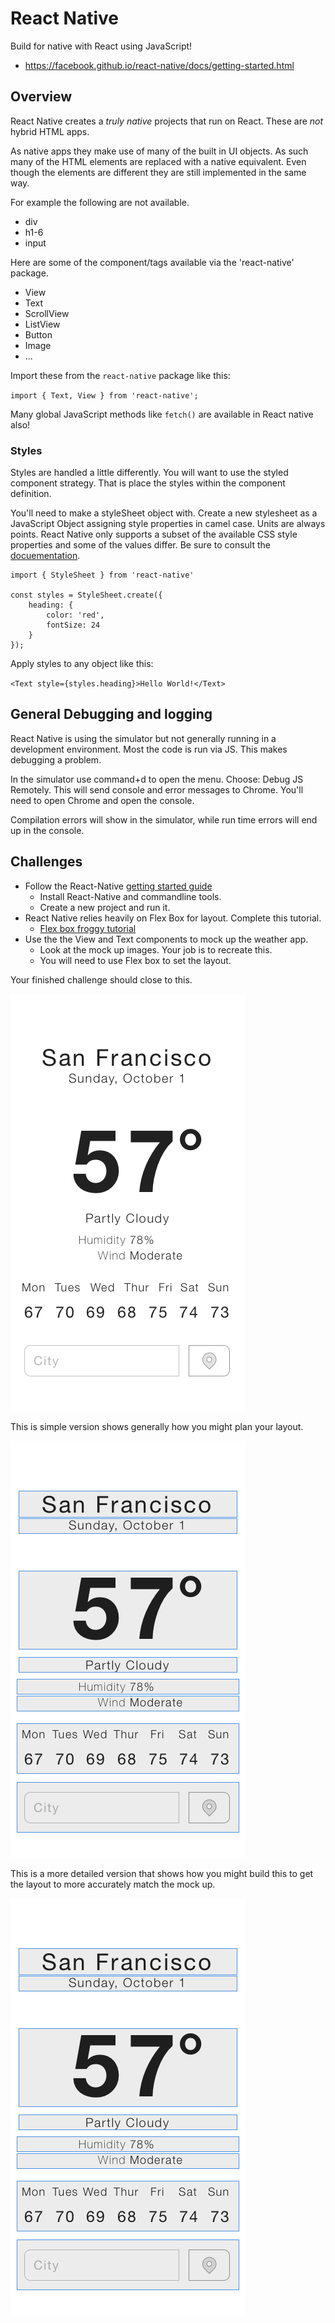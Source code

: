 # React Native

Build for native with React using JavaScript!

- https://facebook.github.io/react-native/docs/getting-started.html

## Overview 

React Native creates a *truly native* projects that run on React. These are *not*
hybrid HTML apps. 

As native apps they make use of many of the built in UI objects. As such 
many of the HTML elements are replaced with a native equivalent. Even though
the elements are different they are still implemented in the same way. 

For example the following are not available. 

- div
- h1-6 
- input 

Here are some of the component/tags available via the 'react-native' package. 

- View
- Text
- ScrollView
- ListView
- Button
- Image
- ...

Import these from the `react-native` package like this: 

`import { Text, View } from 'react-native';`

Many global JavaScript methods like `fetch()` are available in React native also!

### Styles 

Styles are handled a little differently. You will want to use the styled component
strategy. That is place the styles within the component definition. 

You'll need to make a styleSheet object with. Create a new stylesheet as a JavaScript 
Object assigning style properties in camel case. Units are always points. React Native
only supports a subset of the available CSS style properties and some of the values 
differ. Be sure to consult the [docuementation](https://facebook.github.io/react-native/docs/style.html).

```
import { StyleSheet } from 'react-native'

const styles = StyleSheet.create({
    heading: {
        color: 'red',
        fontSize: 24
    }
});
```

Apply styles to any object like this: 

`<Text style={styles.heading}>Hello World!</Text>`


## General Debugging and logging

React Native is using the simulator but not generally running in a development
environment. Most the code is run via JS. This makes debugging a problem. 

In the simulator use command+d to open the menu. Choose: Debug JS Remotely. 
This will send console and error messages to Chrome. You'll need to open 
Chrome and open the console. 

Compilation errors will show in the simulator, while run time errors will
end up in the console. 

## Challenges

- Follow the React-Native [getting started guide](https://facebook.github.io/react-native/docs/getting-started.html)
    - Install React-Native and commandline tools. 
    - Create a new project and run it.
- React Native relies heavily on Flex Box for layout. Complete this tutorial. 
  - [Flex box froggy tutorial](http://flexboxfroggy.com)
- Use the the View and Text components to mock up the weather app.  
    - Look at the mock up images. Your job is to recreate this.  
    - You will need to use Flex box to set the layout. 
    
Your finished challenge should close to this. 

![weather-mockup](weather-mockup.png)

This is simple version shows generally how you might plan your layout. 

![weather-mockup-wire-simple](weather-mockup-wire-simple.png)

This is a more detailed version that shows how you might build this to get the 
layout to more accurately match the mock up. 

![weather-mockup-wire-simple](weather-mockup-wire-simple.png)
